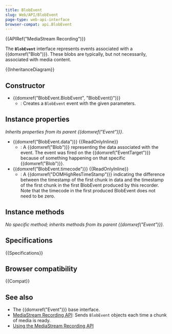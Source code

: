 ```yaml
---
title: BlobEvent
slug: Web/API/BlobEvent
page-type: web-api-interface
browser-compat: api.BlobEvent
---
```


{{APIRef("MediaStream Recording")}}

The **`BlobEvent`** interface represents events associated with a {{domxref("Blob")}}. These blobs are typically, but not necessarily, associated with media content.

{{InheritanceDiagram}}

## Constructor

- {{domxref("BlobEvent.BlobEvent", "BlobEvent()")}}
  - : Creates a `BlobEvent` event with the given parameters.

## Instance properties

_Inherits properties from its parent {{domxref("Event")}}_.

- {{domxref("BlobEvent.data")}} {{ReadOnlyInline}}
  - : A {{domxref("Blob")}} representing the data associated with the event. The event was fired on the {{domxref("EventTarget")}} because of something happening on that specific {{domxref("Blob")}}.
- {{domxref("BlobEvent.timecode")}} {{ReadOnlyInline}}
  - : A {{domxref("DOMHighResTimeStamp")}} indicating the difference between the timestamp of the first chunk in data and the timestamp of the first chunk in the first BlobEvent produced by this recorder. Note that the timecode in the first produced BlobEvent does not need to be zero.

## Instance methods

_No specific method; inherits methods from its parent {{domxref("Event")}}._

## Specifications

{{Specifications}}

## Browser compatibility

{{Compat}}

## See also

- The {{domxref("Event")}} base interface.
- [MediaStream Recording API](/en-US/docs/Web/API/MediaStream_Recording_API): Sends `BlobEvent` objects each time a chunk of media is ready.
- [Using the MediaStream Recording API](/en-US/docs/Web/API/MediaStream_Recording_API/Using_the_MediaStream_Recording_API)
